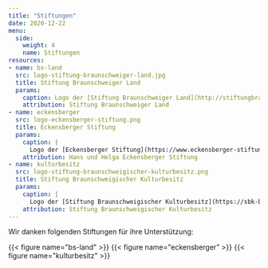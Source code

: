 ```yaml
---
title: "Stiftungen"
date: 2020-12-22
menu:
  side:
    weight: 4
    name: Stiftungen
resources:
- name: bs-land
  src: logo-stiftung-braunschweiger-land.jpg
  title: Stiftung Braunschweiger Land
  params:
    caption: Logo der [Stiftung Braunschweiger Land](http://stiftungbraunschweigerland.de/)
    attribution: Stiftung Braunschweiger Land
- name: eckensberger
  src: logo-eckensberger-stiftung.png
  title: Eckensberger Stiftung
  params:
    caption: |
      Logo der [Eckensberger Stiftung](https://www.eckensberger-stiftung.de/)
    attribution: Hans und Helga Eckensberger Stiftung
- name: kulturbesitz
  src: logo-stiftung-braunschweigischer-kulturbesitz.png
  title: Stiftung Braunschweigischer Kulturbesitz
  params:
    caption: |
      Logo der [Stiftung Braunschweigischer Kulturbesitz](https://sbk-bs.de/)
    attribution: Stiftung Braunschweigischer Kulturbesitz
---
```


Wir danken folgenden Stiftungen für ihre Unterstützung:

{{< figure name="bs-land" >}}
{{< figure name="eckensberger" >}}
{{< figure name="kulturbesitz" >}}
